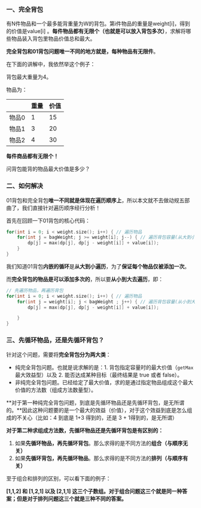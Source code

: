 ### 一、完全背包

有N件物品和一个最多能背重量为W的背包。第i件物品的重量是weight[i]，得到的价值是value[i] 。**每件物品都有无限个（也就是可以放入背包多次）**，求解将哪些物品装入背包里物品价值总和最大。

**完全背包和01背包问题唯一不同的地方就是，每种物品有无限件**。

在下面的讲解中，我依然举这个例子：

背包最大重量为4。

物品为：

|       | 重量 | 价值 |
| :---- | :--- | :--- |
| 物品0 | 1    | 15   |
| 物品1 | 3    | 20   |
| 物品2 | 4    | 30   |

**每件商品都有无限个！**

问背包能背的物品最大价值是多少？

### 二、如何解决

01背包和完全背包**唯一不同就是体现在遍历顺序上**，所以本文就不去做动规五部曲了，我们直接针对遍历顺序经行分析！

首先在回顾一下01背包的核心代码：

```go
for(int i = 0; i < weight.size(); i++) { // 遍历物品
    for(int j = bagWeight; j >= weight[i]; j--) { // 遍历背包容量(从大到小遍历)
        dp[j] = max(dp[j], dp[j - weight[i]] + value[i]);
    }
}
```

我们知道01背包**内嵌的循环**是**从大到小遍历**，为了**保证每个物品仅被添加一次**。

而**完全背包的物品是可以添加多次的**，所以要**从小到大去遍历**，即：

```go
// 先遍历物品，再遍历背包
for(int i = 0; i < weight.size(); i++) { // 遍历物品
    for(int j = weight[i]; j < bagWeight ; j++) { // 遍历背包容量(从小到大遍历)
        dp[j] = max(dp[j], dp[j - weight[i]] + value[i]);

    }
}
```

### 三、先循环物品，还是先循环背包？

针对这个问题，需要将**完全背包分为两大类**：

- 纯完全背包问题。也就是说求解的是：1. 背包指定容量时的最大价值（`getMax` 最大效益型）以及 2. 能否达成某种目标（最终结果是 true 或者 false）。
- 非纯完全背包问题。已经给定了最大价值，求的是通过指定物品组成这个最大价值的方法数（组成方法数量型）。

**对于第一种纯完全背包问题，到底是先循环物品还是先循环背包，是无所谓的。**因此这种问题要的是一个最大的效益（价值），对于这个效益到底是怎么组成的不关心（比如：4 到底是 1+3 得到的，还是 3 + 1得到的，是无所谓）

**对于第二种求组成方法数，先循环物品还是先循环背包是有区别的：**

1. 如果**先循环物品，再先循环背包**。那么求得的是不同方法的**组合（与顺序无关）**
2. 如果**先循环背包，再先循环物品**。那么求得的是不同方法的**排列（与顺序有关）**

至于组合和排列的区别，可以看下面的例子：

**[1,1,2] 和 [1,2,1] 以及 [2,1,1] 这三个子数组。对于组合问题这三个就是同一种答案；但是对于排列问题这三个就是三种不同的答案。**
